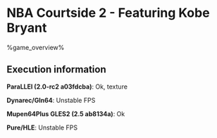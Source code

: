 # NBA Courtside 2 - Featuring Kobe Bryant 

%game_overview%

## Execution information

**ParaLLEl (2.0-rc2 a03fdcba)**: Ok, texture

**Dynarec/Gln64**: Unstable FPS

**Mupen64Plus GLES2 (2.5 ab8134a)**: Ok

**Pure/HLE**: Unstable FPS